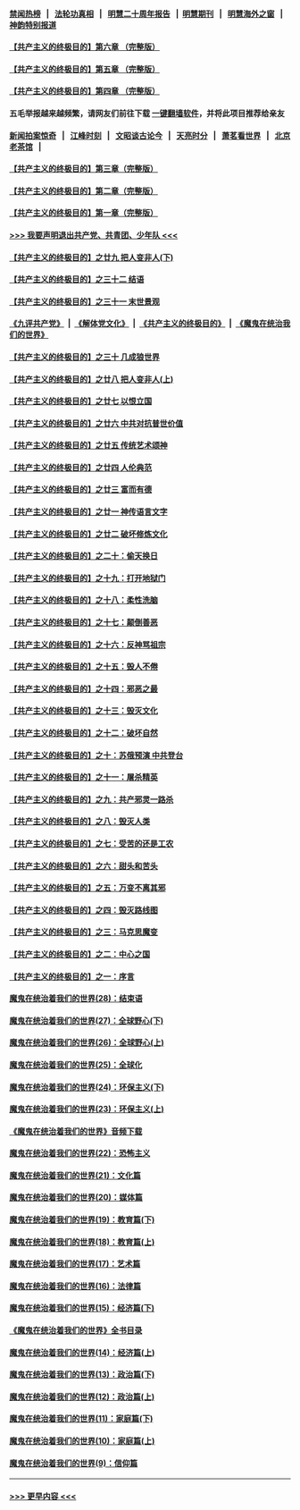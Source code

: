 #### [禁闻热榜](热点新闻.md?=0)  &nbsp;&nbsp;|&nbsp;&nbsp; [法轮功真相](https://github.com/gfw-breaker/truth/blob/master/README.md?=0) &nbsp;&nbsp;|&nbsp;&nbsp; [明慧二十周年报告](https://github.com/gfw-breaker/mh-reports/blob/master/README.md?=0) &nbsp;&nbsp;|&nbsp;&nbsp;[明慧期刊](https://github.com/gfw-breaker/mh-qikan) &nbsp;&nbsp;|&nbsp;&nbsp; [明慧海外之窗](https://github.com/gfw-breaker/mh-news/blob/master/README.md?=0) &nbsp;&nbsp;|&nbsp;&nbsp; [神韵特别报道](https://github.com/gfw-breaker/mh-news/blob/master/shenyun.md?=0)
#### [【共产主义的终极目的】第六章 （完整版）](../pages/nsc422/n11428913.md?t=03041402) 
#### [【共产主义的终极目的】第五章 （完整版）](../pages/nsc422/n11428912.md?t=03041402) 
#### [【共产主义的终极目的】第四章 （完整版）](../pages/nsc422/n11428907.md?t=03041402) 
#### 五毛举报越来越频繁，请网友们前往下载 [一键翻墙软件](https://github.com/gfw-breaker/ssr-accounts)，并将此项目推荐给亲友
#### [新闻拍案惊奇](https://github.com/gfw-breaker/banned-news/blob/master/pages/link4.md) &nbsp;&nbsp;|&nbsp;&nbsp; [江峰时刻](https://github.com/gfw-breaker/banned-news/blob/master/pages/link4.md) &nbsp;&nbsp;|&nbsp;&nbsp; [文昭谈古论今](https://github.com/gfw-breaker/banned-news/blob/master/pages/link4.md) &nbsp;&nbsp;|&nbsp;&nbsp; [天亮时分](https://github.com/gfw-breaker/banned-news/blob/master/pages/link4.md) &nbsp;&nbsp;|&nbsp;&nbsp; [萧茗看世界](https://github.com/gfw-breaker/banned-news/blob/master/pages/link4.md) &nbsp;&nbsp;|&nbsp;&nbsp; [北京老茶馆](https://github.com/gfw-breaker/banned-news/blob/master/pages/link4.md) &nbsp;&nbsp;|&nbsp;&nbsp; 
#### [【共产主义的终极目的】第三章（完整版）](../pages/nsc422/n11428848.md?t=03041402) 
#### [【共产主义的终极目的】第二章（完整版）](../pages/nsc422/n11428831.md?t=03041402) 
#### [【共产主义的终极目的】第一章（完整版）](../pages/nsc422/n11417651.md?t=03041402) 
#### [>>> 我要声明退出共产党、共青团、少年队 <<<](https://github.com/begood0513/goodnews/blob/master/quit/letter.md) 
#### [【共产主义的终极目的】之廿九 把人变非人(下)](../pages/nsc422/n11344140.md?t=03041402) 
#### [【共产主义的终极目的】之三十二 结语](../pages/nsc422/n11360535.md?t=03041402) 
#### [【共产主义的终极目的】之三十一 末世景观](../pages/nsc422/n11351129.md?t=03041402) 
#### [《九评共产党》](https://github.com/begood0513/9ping.md/blob/master/README.md) &nbsp;|&nbsp; [《解体党文化》](../../../../jtdwh.md/blob/master/README.md)  &nbsp;|&nbsp; [《共产主义的终极目的》](../../../../gczydzjmd.md/blob/master/README.md) &nbsp;|&nbsp; [《魔鬼在统治我们的世界》](../../../../mgztzwmdsj.md/blob/master/README.md) 
#### [【共产主义的终极目的】之三十 几成狼世界](../pages/nsc422/n11348280.md?t=03041402) 
#### [【共产主义的终极目的】之廿八 把人变非人(上)](../pages/nsc422/n11340492.md?t=03041402) 
#### [【共产主义的终极目的】之廿七 以恨立国](../pages/nsc422/n11336944.md?t=03041402) 
#### [【共产主义的终极目的】之廿六 中共对抗普世价值](../pages/nsc422/n11324785.md?t=03041402) 
#### [【共产主义的终极目的】之廿五 传统艺术颂神](../pages/nsc422/n11296396.md?t=03041402) 
#### [【共产主义的终极目的】之廿四 人伦典范](../pages/nsc422/n11296397.md?t=03041402) 
#### [【共产主义的终极目的】之廿三 富而有德](../pages/nsc422/n11283598.md?t=03041402) 
#### [【共产主义的终极目的】之廿一 神传语言文字](../pages/nsc422/n11263265.md?t=03041402) 
#### [【共产主义的终极目的】之廿二 破坏修炼文化](../pages/nsc422/n11245728.md?t=03041402) 
#### [【共产主义的终极目的】之二十：偷天换日](../pages/nsc422/n11238846.md?t=03041402) 
#### [【共产主义的终极目的】之十九：打开地狱门](../pages/nsc422/n11206376.md?t=03041402) 
#### [【共产主义的终极目的】之十八：柔性洗脑](../pages/nsc422/n11199994.md?t=03041402) 
#### [【共产主义的终极目的】之十七：颠倒善恶](../pages/nsc422/n11179782.md?t=03041402) 
#### [【共产主义的终极目的】之十六：反神骂祖宗](../pages/nsc422/n11166798.md?t=03041402) 
#### [【共产主义的终极目的】之十五：毁人不倦](../pages/nsc422/n11166792.md?t=03041402) 
#### [【共产主义的终极目的】之十四：邪恶之最](../pages/nsc422/n11150249.md?t=03041402) 
#### [【共产主义的终极目的】之十三：毁灭文化](../pages/nsc422/n11135227.md?t=03041402) 
#### [【共产主义的终极目的】之十二：破坏自然](../pages/nsc422/n11135214.md?t=03041402) 
#### [【共产主义的终极目的】之十：苏俄预演 中共登台](../pages/nsc422/n11118424.md?t=03041402) 
#### [【共产主义的终极目的】之十一：屠杀精英](../pages/nsc422/n11118442.md?t=03041402) 
#### [【共产主义的终极目的】之九：共产邪灵一路杀](../pages/nsc422/n11114139.md?t=03041402) 
#### [【共产主义的终极目的】之八：毁灭人类](../pages/nsc422/n11108503.md?t=03041402) 
#### [【共产主义的终极目的】之七：受苦的还是工农](../pages/nsc422/n11101809.md?t=03041402) 
#### [【共产主义的终极目的】之六：甜头和苦头](../pages/nsc422/n11096971.md?t=03041402) 
#### [【共产主义的终极目的】之五：万变不离其邪](../pages/nsc422/n11091285.md?t=03041402) 
#### [【共产主义的终极目的】之四：毁灭路线图](../pages/nsc422/n11086284.md?t=03041402) 
#### [【共产主义的终极目的】之三：马克思魔变](../pages/nsc422/n11061941.md?t=03041402) 
#### [【共产主义的终极目的】之二：中心之国](../pages/nsc422/n11047728.md?t=03041402) 
#### [【共产主义的终极目的】之一：序言](../pages/nsc422/n11086077.md?t=03041402) 
#### [魔鬼在统治着我们的世界(28)：结束语](../pages/nsc422/n10936246.md?t=03041402) 
#### [魔鬼在统治着我们的世界(27)：全球野心(下)](../pages/nsc422/n10928319.md?t=03041402) 
#### [魔鬼在统治着我们的世界(26)：全球野心(上)](../pages/nsc422/n10900318.md?t=03041402) 
#### [魔鬼在统治着我们的世界(25)：全球化](../pages/nsc422/n10788205.md?t=03041402) 
#### [魔鬼在统治着我们的世界(24)：环保主义(下)](../pages/nsc422/n10695307.md?t=03041402) 
#### [魔鬼在统治着我们的世界(23)：环保主义(上)](../pages/nsc422/n10688613.md?t=03041402) 
#### [《魔鬼在统治着我们的世界》音频下载](../pages/nsc422/n10635553.md?t=03041402) 
#### [魔鬼在统治着我们的世界(22)：恐怖主义](../pages/nsc422/n10614727.md?t=03041402) 
#### [魔鬼在统治着我们的世界(21)：文化篇](../pages/nsc422/n10597706.md?t=03041402) 
#### [魔鬼在统治着我们的世界(20)：媒体篇](../pages/nsc422/n10586579.md?t=03041402) 
#### [魔鬼在统治着我们的世界(19)：教育篇(下)](../pages/nsc422/n10564808.md?t=03041402) 
#### [魔鬼在统治着我们的世界(18)：教育篇(上)](../pages/nsc422/n10526970.md?t=03041402) 
#### [魔鬼在统治着我们的世界(17)：艺术篇](../pages/nsc422/n10499093.md?t=03041402) 
#### [魔鬼在统治着我们的世界(16)：法律篇](../pages/nsc422/n10485969.md?t=03041402) 
#### [魔鬼在统治着我们的世界(15)：经济篇(下)](../pages/nsc422/n10469975.md?t=03041402) 
#### [《魔鬼在统治着我们的世界》全书目录](../pages/nsc422/n10464261.md?t=03041402) 
#### [魔鬼在统治着我们的世界(14)：经济篇(上)](../pages/nsc422/n10457370.md?t=03041402) 
#### [魔鬼在统治着我们的世界(13)：政治篇(下)](../pages/nsc422/n10448270.md?t=03041402) 
#### [魔鬼在统治着我们的世界(12)：政治篇(上)](../pages/nsc422/n10444576.md?t=03041402) 
#### [魔鬼在统治着我们的世界(11)：家庭篇(下)](../pages/nsc422/n10440961.md?t=03041402) 
#### [魔鬼在统治着我们的世界(10)：家庭篇(上)](../pages/nsc422/n10435448.md?t=03041402) 
#### [魔鬼在统治着我们的世界(9)：信仰篇](../pages/nsc422/n10432159.md?t=03041402) 

----
#### [ >>> 更早内容 <<< ](../indexes/nsc422-earlier.md)

